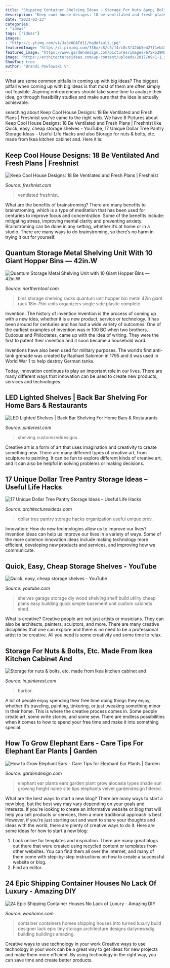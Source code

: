 ```yaml
---
title: "Shipping Container Shelving Ideas ~ Storage For Nuts &amp; Bolts, Etc. Made From Ikea Kitchen Cabinet And"
description: "Keep cool house designs: 18 be ventilated and fresh plans"
date: "2023-02-23"
categories:
- "ideas"
tags: ["ideas"]
images:
- "http://i.ytimg.com/vi/Ja3v0OATd1I/hqdefault.jpg"
featuredImage: "https://i.pinimg.com/736x/c8/c3/f4/c8c3f42bb5e427f1eb43b0ee9250524a.jpg"
featured_image: "https://www.gardendesign.com/pictures/images/675x529Max/site_3/alocasia-green-velvet-elephant-ears-garden-design_11670.jpg"
image: "https://architecturesideas.com/wp-content/uploads/2017/09/1-1.jpeg"
ShowToc: true
author: "Brandi Powlowski V"
---
```



What are some common pitfalls in coming up with big ideas?
The biggest pitfall when coming up with big ideas is that most of them are often simply not feasible. Aspiring entrepreneurs should take some time to analyze their idea, go through feasibility studies and make sure that the idea is actually achievable.

	

		
searching about Keep Cool House Designs: 18 Be Ventilated and Fresh Plans | Freshnist you've came to the right web. We have 8 Pictures about Keep Cool House Designs: 18 Be Ventilated and Fresh Plans | Freshnist like Quick, easy, cheap storage shelves - YouTube, 17 Unique Dollar Tree Pantry Storage Ideas – Useful Life Hacks and also Storage for nuts &amp; bolts, etc. made from Ikea kitchen cabinet and. Here it is:
		
    
## Keep Cool House Designs: 18 Be Ventilated And Fresh Plans | Freshnist

<img loading=lazy src="https://freshnist.com/wp-content/uploads/2013/03/cool-house-designs-15.jpg" onerror="this.onerror=null;this.src='https://tse3.mm.bing.net/th?id=OIP.FPGyeYoW7zTB8tJKMg2MSAHaHa&amp;pid=15.1';" alt="Keep Cool House Designs: 18 Be Ventilated and Fresh Plans | Freshnist">

_Source: freshnist.com_

>ventilated freshnist. 

	

What are the benefits of brainstroming?
There are many benefits to brainstroming, which is a type of meditation that has been used for centuries to improve focus and concentration. Some of the benefits include: mitigating stress, improving mental clarity and preventing anxiety. Brainstroming can be done in any setting, whether it’s at home or in a studio. There are many ways to do brainstroming, so there’s no harm in trying it out for yourself.

    
## Quantum Storage Metal Shelving Unit With 10 Giant Hopper Bins — 42in.W

<img loading=lazy src="https://www.northerntool.com/images/product/2000x2000/186/18693_2000x2000.jpg" onerror="this.onerror=null;this.src='https://tse1.mm.bing.net/th?id=OIP.9iCDMD1zHyGh0X-tnu097wHaHa&amp;pid=15.1';" alt="Quantum Storage Metal Shelving Unit with 10 Giant Hopper Bins — 42in.W">

_Source: northerntool.com_

>bins storage shelving racks quantum unit hopper bin metal 42in giant rack 18in 75in units organizers single side plastic complete. 

	

Invention: The history of invention
Invention is the process of coming up with a new idea, whether it is a new product, service or technology. It has been around for centuries and has had a wide variety of outcomes. 
One of the earliest examples of invention was in 100 BC when two brothers, Eudoxus and Philoctetes, came up with the idea of writing. They were the first to patent their invention and it soon became a household word. 

Inventions have also been used for military purposes. The world’s first anti-tank grenade was created by Raphael Salomon in 1795 and it was used in World War 1 to help destroy German tanks. 

Today, innovation continues to play an important role in our lives. There are many different ways that innovation can be used to create new products, services and technologies.

    
## LED Lighted Shelves | Back Bar Shelving For Home Bars &amp; Restaurants

<img loading=lazy src="https://i.pinimg.com/736x/c8/c3/f4/c8c3f42bb5e427f1eb43b0ee9250524a.jpg" onerror="this.onerror=null;this.src='https://tse1.mm.bing.net/th?id=OIP.FSoCnECa7r4VB-ilah2DzwHaFj&amp;pid=15.1';" alt="LED Lighted Shelves | Back Bar Shelving For Home Bars &amp; Restaurants">

_Source: pinterest.com_

>shelving customizeddesigns. 

	

Creative art is a form of art that uses imagination and creativity to create something new. There are many different types of creative art, from sculpture to painting. It can be fun to explore different kinds of creative art, and it can also be helpful in solving problems or making decisions.

    
## 17 Unique Dollar Tree Pantry Storage Ideas – Useful Life Hacks

<img loading=lazy src="https://architecturesideas.com/wp-content/uploads/2017/09/1-1.jpeg" onerror="this.onerror=null;this.src='https://tse3.mm.bing.net/th?id=OIP.SCz_ofaB4QBNxDCUO3DHwQHaJ4&amp;pid=15.1';" alt="17 Unique Dollar Tree Pantry Storage Ideas – Useful Life Hacks">

_Source: architecturesideas.com_

>dollar tree pantry storage hacks organization useful unique prev. 

	

Innovation: How do new technologies allow us to improve our lives?
Invention ideas can help us improve our lives in a variety of ways. Some of the more common innovation ideas include making technology more efficient, developing new products and services, and improving how we communicate.

    
## Quick, Easy, Cheap Storage Shelves - YouTube

<img loading=lazy src="http://i.ytimg.com/vi/Ja3v0OATd1I/hqdefault.jpg" onerror="this.onerror=null;this.src='https://tse4.mm.bing.net/th?id=OIP.WPD7tX5TKyId-oMsREBUMAHaFj&amp;pid=15.1';" alt="Quick, easy, cheap storage shelves - YouTube">

_Source: youtube.com_

>shelves garage storage diy wood shelving shelf build utility cheap plans easy building quick simple basement unit custom cabinets shed. 

	

What is creative?
Creative people are not just artists or musicians. They can also be architects, painters, sculptors, and more. There are many creative disciplines that one can explore and there is no need to be a professional artist to be creative. All you need is some creativity and some time to relax.

    
## Storage For Nuts &amp; Bolts, Etc. Made From Ikea Kitchen Cabinet And

<img loading=lazy src="https://i.pinimg.com/736x/f5/c6/6b/f5c66bd15ac0cccfd4dc7f0cf469257f.jpg" onerror="this.onerror=null;this.src='https://tse3.mm.bing.net/th?id=OIP.CceWR2xWSX6xciwUw7dr6wHaJ3&amp;pid=15.1';" alt="Storage for nuts &amp; bolts, etc. made from Ikea kitchen cabinet and">

_Source: in.pinterest.com_

>harbor. 

	

A lot of people enjoy spending their free time doing things they enjoy, whether it’s traveling, painting, tinkering, or just tweaking something minor in their home. This is where the creative process comes in. Some people create art, some write stories, and some sew. There are endless possibilities when it comes to how to spend your free time and make it into something special.

    
## How To Grow Elephant Ears - Care Tips For Elephant Ear Plants | Garden

<img loading=lazy src="https://www.gardendesign.com/pictures/images/675x529Max/site_3/alocasia-green-velvet-elephant-ears-garden-design_11670.jpg" onerror="this.onerror=null;this.src='https://tse4.mm.bing.net/th?id=OIP.oCdMNASjUCgLjvA78ERMIAHaFj&amp;pid=15.1';" alt="How to Grow Elephant Ears - Care Tips for Elephant Ear Plants | Garden">

_Source: gardendesign.com_

>elephant ear plants ears garden plant grow alocasia types shade sun growing height name site tips elephants velvet gardendesign filtered. 

	

What are the best ways to start a new blog?
There are many ways to start a new blog, but the best way may vary depending on your goals and interests. If you're looking to create an informative website or blog that will help you sell products or services, then a more traditional approach is best. However, if you're just starting out and want to share your thoughts and ideas with the world, there are plenty of creative ways to do it. Here are some ideas for how to start a new blog: 
1. Look online for templates and inspiration. There are many great blogs out there that were created using recycled content or templates from other websites. You can find them all over the internet, and many of them come with step-by-step instructions on how to create a successful website or blog. 
2. Find an editor.

    
## 24 Epic Shipping Container Houses No Lack Of Luxury - Amazing DIY

<img loading=lazy src="http://www.woohome.com/wp-content/uploads/2014/05/shipping-container-house-17.jpg" onerror="this.onerror=null;this.src='https://tse1.mm.bing.net/th?id=OIP.22GJn4eXoD6qou5r1wJolAHaJ7&amp;pid=15.1';" alt="24 Epic Shipping Container Houses No Lack of Luxury - Amazing DIY">

_Source: woohome.com_

>container containers homes shipping houses into turned luxury build designer lack epic tiny storage architecture designs dailynewsdig building buildings amazing. 

	

Creative ways to use technology in your work
Creative ways to use technology in your work can be a great way to get ideas for new projects and make them more efficient. By using technology in the right way, you can save time and create better products.

